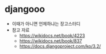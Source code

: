 # djangooo

- 이때가 아니면 언제하냐는 장고스터디
- 참고 자료
  - https://wikidocs.net/book/4223
  - https://wikidocs.net/book/837
  - https://docs.djangoproject.com/ko/3.2/
